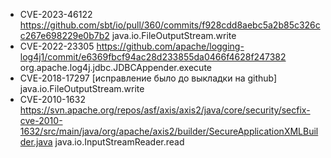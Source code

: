 - CVE-2023-46122 https://github.com/sbt/io/pull/360/commits/f928cdd8aebc5a2b85c326cc267e698229e0b7b2 java.io.FileOutputStream.write
- CVE-2022-23305 https://github.com/apache/logging-log4j1/commit/e6369fbcf94ac28d233855da0466f4628f247382 org.apache.log4j.jdbc.JDBCAppender.execute
- CVE-2018-17297 [исправление было до выкладки на github] java.io.FileOutputStream.write
- CVE-2010-1632 https://svn.apache.org/repos/asf/axis/axis2/java/core/security/secfix-cve-2010-1632/src/main/java/org/apache/axis2/builder/SecureApplicationXMLBuilder.java java.io.InputStreamReader.read
